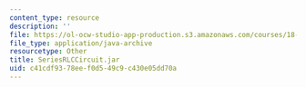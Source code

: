 ```yaml
---
content_type: resource
description: ''
file: https://ol-ocw-studio-app-production.s3.amazonaws.com/courses/18-03sc-differential-equations-fall-2011/c41cdf9378eef0d549c9c430e05dd70a_SeriesRLCCircuit.jar
file_type: application/java-archive
resourcetype: Other
title: SeriesRLCCircuit.jar
uid: c41cdf93-78ee-f0d5-49c9-c430e05dd70a
---
```

